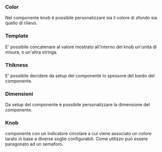 ### **Color**

Nel componente knob è possibile personalizzare sia il colore di sfondo sia quello di rilievo.

### **Template**

E' possibile concatenare al valore mostrato all'interno del knob un'unità di misura, o un'altra stringa.

### **Thikness**

E' possibile decidere da setup del componente lo spessore del bordo del componente.

### **Dimensioni**

Da setup del componente è possibile personalizzare la dimensione del componente.

### **Knob**

componente con un indicatore circolare a cui viene associato un colore tarato in base
a diverse soglie configurabili. Come utilizzo può essere paragonato ad un semaforo.



